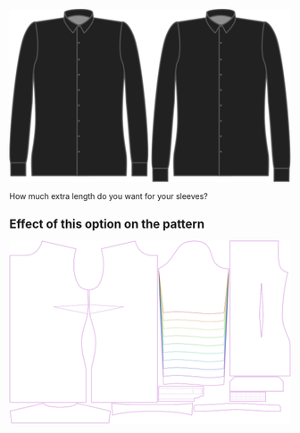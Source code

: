 ![Sleeve length bonus](sleevelengthbonus.svg)

How much extra length do you want for your sleeves?

## Effect of this option on the pattern

![This image shows the effect of this option by superimposing several variants that have a different value for this option](simone_sleevelengthbonus_sample.svg "Effect of this option on the pattern")
